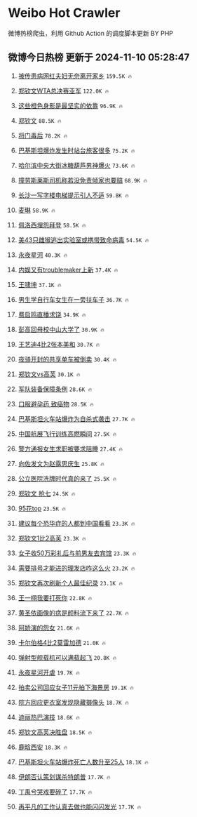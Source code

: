# Weibo Hot Crawler 



微博热榜爬虫，利用 Github Action 的调度脚本更新 BY PHP 


## 微博今日热榜 更新于 2024-11-10 05:28:47 
1. [被传患病网红夫妇无奈离开家乡](https://s.weibo.com/weibo?q=%23%E8%A2%AB%E4%BC%A0%E6%82%A3%E7%97%85%E7%BD%91%E7%BA%A2%E5%A4%AB%E5%A6%87%E6%97%A0%E5%A5%88%E7%A6%BB%E5%BC%80%E5%AE%B6%E4%B9%A1%23&t=31&band_rank=1&Refer=top) `159.5K 🔥` 

1. [郑钦文WTA总决赛亚军](https://s.weibo.com/weibo?q=%23%E9%83%91%E9%92%A6%E6%96%87WTA%E6%80%BB%E5%86%B3%E8%B5%9B%E4%BA%9A%E5%86%9B%23&t=31&band_rank=2&Refer=top) `122.0K 🔥` 

1. [这些橙色身影是最坚实的依靠](https://s.weibo.com/weibo?q=%23%E8%BF%99%E4%BA%9B%E6%A9%99%E8%89%B2%E8%BA%AB%E5%BD%B1%E6%98%AF%E6%9C%80%E5%9D%9A%E5%AE%9E%E7%9A%84%E4%BE%9D%E9%9D%A0%23&t=31&band_rank=3&Refer=top) `96.9K 🔥` 

1. [郑钦文](https://s.weibo.com/weibo?q=%E9%83%91%E9%92%A6%E6%96%87&t=31&band_rank=4&Refer=top) `88.5K 🔥` 

1. [将门毒后](https://s.weibo.com/weibo?q=%E5%B0%86%E9%97%A8%E6%AF%92%E5%90%8E&t=31&band_rank=5&Refer=top) `78.2K 🔥` 

1. [巴基斯坦爆炸发生时站台旅客很多](https://s.weibo.com/weibo?q=%23%E5%B7%B4%E5%9F%BA%E6%96%AF%E5%9D%A6%E7%88%86%E7%82%B8%E5%8F%91%E7%94%9F%E6%97%B6%E7%AB%99%E5%8F%B0%E6%97%85%E5%AE%A2%E5%BE%88%E5%A4%9A%23&t=31&band_rank=6&Refer=top) `75.2K 🔥` 

1. [哈尔滨中央大街冰糖葫芦男神爆火](https://s.weibo.com/weibo?q=%23%E5%93%88%E5%B0%94%E6%BB%A8%E4%B8%AD%E5%A4%AE%E5%A4%A7%E8%A1%97%E5%86%B0%E7%B3%96%E8%91%AB%E8%8A%A6%E7%94%B7%E7%A5%9E%E7%88%86%E7%81%AB%23&t=31&band_rank=7&Refer=top) `73.6K 🔥` 

1. [撞劳斯莱斯司机称若没免责倾家也要赔](https://s.weibo.com/weibo?q=%23%E6%92%9E%E5%8A%B3%E6%96%AF%E8%8E%B1%E6%96%AF%E5%8F%B8%E6%9C%BA%E7%A7%B0%E8%8B%A5%E6%B2%A1%E5%85%8D%E8%B4%A3%E5%80%BE%E5%AE%B6%E4%B9%9F%E8%A6%81%E8%B5%94%23&t=31&band_rank=8&Refer=top) `68.9K 🔥` 

1. [长沙一写字楼电梯提示引人不适](https://s.weibo.com/weibo?q=%23%E9%95%BF%E6%B2%99%E4%B8%80%E5%86%99%E5%AD%97%E6%A5%BC%E7%94%B5%E6%A2%AF%E6%8F%90%E7%A4%BA%E5%BC%95%E4%BA%BA%E4%B8%8D%E9%80%82%23&t=31&band_rank=9&Refer=top) `59.8K 🔥` 

1. [麦琳](https://s.weibo.com/weibo?q=%E9%BA%A6%E7%90%B3&t=31&band_rank=10&Refer=top) `58.9K 🔥` 

1. [佩洛西埋怨拜登](https://s.weibo.com/weibo?q=%23%E4%BD%A9%E6%B4%9B%E8%A5%BF%E5%9F%8B%E6%80%A8%E6%8B%9C%E7%99%BB%23&t=31&band_rank=11&Refer=top) `58.5K 🔥` 

1. [美43只雌猴逃出实验室或携带致命病毒](https://s.weibo.com/weibo?q=%23%E7%BE%8E43%E5%8F%AA%E9%9B%8C%E7%8C%B4%E9%80%83%E5%87%BA%E5%AE%9E%E9%AA%8C%E5%AE%A4%E6%88%96%E6%90%BA%E5%B8%A6%E8%87%B4%E5%91%BD%E7%97%85%E6%AF%92%23&t=31&band_rank=12&Refer=top) `54.5K 🔥` 

1. [永夜星河](https://s.weibo.com/weibo?q=%E6%B0%B8%E5%A4%9C%E6%98%9F%E6%B2%B3&t=31&band_rank=13&Refer=top) `40.3K 🔥` 

1. [内娱又有troublemaker上新](https://s.weibo.com/weibo?q=%E5%86%85%E5%A8%B1%E5%8F%88%E6%9C%89troublemaker%E4%B8%8A%E6%96%B0&t=31&band_rank=14&Refer=top) `37.4K 🔥` 

1. [王啸坤](https://s.weibo.com/weibo?q=%E7%8E%8B%E5%95%B8%E5%9D%A4&t=31&band_rank=15&Refer=top) `37.1K 🔥` 

1. [男生学自行车女生在一旁扶车子](https://s.weibo.com/weibo?q=%23%E7%94%B7%E7%94%9F%E5%AD%A6%E8%87%AA%E8%A1%8C%E8%BD%A6%E5%A5%B3%E7%94%9F%E5%9C%A8%E4%B8%80%E6%97%81%E6%89%B6%E8%BD%A6%E5%AD%90%23&t=31&band_rank=16&Refer=top) `36.7K 🔥` 

1. [费启鸣直播求饶](https://s.weibo.com/weibo?q=%E8%B4%B9%E5%90%AF%E9%B8%A3%E7%9B%B4%E6%92%AD%E6%B1%82%E9%A5%B6&t=31&band_rank=17&Refer=top) `34.9K 🔥` 

1. [彭高回母校中山大学了](https://s.weibo.com/weibo?q=%23%E5%BD%AD%E9%AB%98%E5%9B%9E%E6%AF%8D%E6%A0%A1%E4%B8%AD%E5%B1%B1%E5%A4%A7%E5%AD%A6%E4%BA%86%23&t=31&band_rank=18&Refer=top) `30.9K 🔥` 

1. [王艺迪4比2张本美和](https://s.weibo.com/weibo?q=%23%E7%8E%8B%E8%89%BA%E8%BF%AA4%E6%AF%942%E5%BC%A0%E6%9C%AC%E7%BE%8E%E5%92%8C%23&t=31&band_rank=19&Refer=top) `30.7K 🔥` 

1. [夜骑开封的共享单车被倒卖](https://s.weibo.com/weibo?q=%23%E5%A4%9C%E9%AA%91%E5%BC%80%E5%B0%81%E7%9A%84%E5%85%B1%E4%BA%AB%E5%8D%95%E8%BD%A6%E8%A2%AB%E5%80%92%E5%8D%96%23&t=31&band_rank=20&Refer=top) `30.4K 🔥` 

1. [郑钦文vs高芙](https://s.weibo.com/weibo?q=%23%E9%83%91%E9%92%A6%E6%96%87vs%E9%AB%98%E8%8A%99%23&t=31&band_rank=21&Refer=top) `30.1K 🔥` 

1. [军队装备保障条例](https://s.weibo.com/weibo?q=%23%E5%86%9B%E9%98%9F%E8%A3%85%E5%A4%87%E4%BF%9D%E9%9A%9C%E6%9D%A1%E4%BE%8B%23&t=31&band_rank=22&Refer=top) `28.6K 🔥` 

1. [口服避孕药 致癌物](https://s.weibo.com/weibo?q=%E5%8F%A3%E6%9C%8D%E9%81%BF%E5%AD%95%E8%8D%AF%20%E8%87%B4%E7%99%8C%E7%89%A9&t=31&band_rank=23&Refer=top) `28.5K 🔥` 

1. [巴基斯坦火车站爆炸为自杀式袭击](https://s.weibo.com/weibo?q=%23%E5%B7%B4%E5%9F%BA%E6%96%AF%E5%9D%A6%E7%81%AB%E8%BD%A6%E7%AB%99%E7%88%86%E7%82%B8%E4%B8%BA%E8%87%AA%E6%9D%80%E5%BC%8F%E8%A2%AD%E5%87%BB%23&t=31&band_rank=24&Refer=top) `27.7K 🔥` 

1. [中国航展飞行训练高燃瞬间](https://s.weibo.com/weibo?q=%23%E4%B8%AD%E5%9B%BD%E8%88%AA%E5%B1%95%E9%A3%9E%E8%A1%8C%E8%AE%AD%E7%BB%83%E9%AB%98%E7%87%83%E7%9E%AC%E9%97%B4%23&t=31&band_rank=25&Refer=top) `27.5K 🔥` 

1. [警方通报女生求职被要求陪睡](https://s.weibo.com/weibo?q=%23%E8%AD%A6%E6%96%B9%E9%80%9A%E6%8A%A5%E5%A5%B3%E7%94%9F%E6%B1%82%E8%81%8C%E8%A2%AB%E8%A6%81%E6%B1%82%E9%99%AA%E7%9D%A1%23&t=31&band_rank=26&Refer=top) `27.4K 🔥` 

1. [向佐发文为赵露思庆生](https://s.weibo.com/weibo?q=%23%E5%90%91%E4%BD%90%E5%8F%91%E6%96%87%E4%B8%BA%E8%B5%B5%E9%9C%B2%E6%80%9D%E5%BA%86%E7%94%9F%23&t=31&band_rank=27&Refer=top) `25.8K 🔥` 

1. [公立医院洗牌时代真的来了](https://s.weibo.com/weibo?q=%23%E5%85%AC%E7%AB%8B%E5%8C%BB%E9%99%A2%E6%B4%97%E7%89%8C%E6%97%B6%E4%BB%A3%E7%9C%9F%E7%9A%84%E6%9D%A5%E4%BA%86%23&t=31&band_rank=28&Refer=top) `25.5K 🔥` 

1. [郑钦文 抢七](https://s.weibo.com/weibo?q=%E9%83%91%E9%92%A6%E6%96%87%20%E6%8A%A2%E4%B8%83&t=31&band_rank=29&Refer=top) `24.5K 🔥` 

1. [95花top](https://s.weibo.com/weibo?q=95%E8%8A%B1top&t=31&band_rank=30&Refer=top) `23.5K 🔥` 

1. [建议每个恐华症的人都到中国看看](https://s.weibo.com/weibo?q=%23%E5%BB%BA%E8%AE%AE%E6%AF%8F%E4%B8%AA%E6%81%90%E5%8D%8E%E7%97%87%E7%9A%84%E4%BA%BA%E9%83%BD%E5%88%B0%E4%B8%AD%E5%9B%BD%E7%9C%8B%E7%9C%8B%23&t=31&band_rank=31&Refer=top) `23.3K 🔥` 

1. [郑钦文1比2高芙](https://s.weibo.com/weibo?q=%23%E9%83%91%E9%92%A6%E6%96%871%E6%AF%942%E9%AB%98%E8%8A%99%23&t=31&band_rank=32&Refer=top) `23.3K 🔥` 

1. [女子收50万彩礼后与前男友去宾馆](https://s.weibo.com/weibo?q=%23%E5%A5%B3%E5%AD%90%E6%94%B650%E4%B8%87%E5%BD%A9%E7%A4%BC%E5%90%8E%E4%B8%8E%E5%89%8D%E7%94%B7%E5%8F%8B%E5%8E%BB%E5%AE%BE%E9%A6%86%23&t=31&band_rank=33&Refer=top) `23.3K 🔥` 

1. [需要排号才能进的理发店咋这么火](https://s.weibo.com/weibo?q=%23%E9%9C%80%E8%A6%81%E6%8E%92%E5%8F%B7%E6%89%8D%E8%83%BD%E8%BF%9B%E7%9A%84%E7%90%86%E5%8F%91%E5%BA%97%E5%92%8B%E8%BF%99%E4%B9%88%E7%81%AB%23&t=31&band_rank=34&Refer=top) `23.2K 🔥` 

1. [郑钦文再次刷新个人最佳纪录](https://s.weibo.com/weibo?q=%23%E9%83%91%E9%92%A6%E6%96%87%E5%86%8D%E6%AC%A1%E5%88%B7%E6%96%B0%E4%B8%AA%E4%BA%BA%E6%9C%80%E4%BD%B3%E7%BA%AA%E5%BD%95%23&t=31&band_rank=35&Refer=top) `23.1K 🔥` 

1. [王一栩我要打死你](https://s.weibo.com/weibo?q=%E7%8E%8B%E4%B8%80%E6%A0%A9%E6%88%91%E8%A6%81%E6%89%93%E6%AD%BB%E4%BD%A0&t=31&band_rank=36&Refer=top) `22.8K 🔥` 

1. [黄圣依画像的痣是颜料流下来了](https://s.weibo.com/weibo?q=%23%E9%BB%84%E5%9C%A3%E4%BE%9D%E7%94%BB%E5%83%8F%E7%9A%84%E7%97%A3%E6%98%AF%E9%A2%9C%E6%96%99%E6%B5%81%E4%B8%8B%E6%9D%A5%E4%BA%86%23&t=31&band_rank=37&Refer=top) `22.7K 🔥` 

1. [阿娇演的怨女](https://s.weibo.com/weibo?q=%23%E9%98%BF%E5%A8%87%E6%BC%94%E7%9A%84%E6%80%A8%E5%A5%B3%23&t=31&band_rank=38&Refer=top) `21.6K 🔥` 

1. [卡尔伯格4比2莫雷加德](https://s.weibo.com/weibo?q=%23%E5%8D%A1%E5%B0%94%E4%BC%AF%E6%A0%BC4%E6%AF%942%E8%8E%AB%E9%9B%B7%E5%8A%A0%E5%BE%B7%23&t=31&band_rank=39&Refer=top) `21.0K 🔥` 

1. [弹射型舰载机可以满载起飞](https://s.weibo.com/weibo?q=%23%E5%BC%B9%E5%B0%84%E5%9E%8B%E8%88%B0%E8%BD%BD%E6%9C%BA%E5%8F%AF%E4%BB%A5%E6%BB%A1%E8%BD%BD%E8%B5%B7%E9%A3%9E%23&t=31&band_rank=40&Refer=top) `20.8K 🔥` 

1. [永夜星河开虐](https://s.weibo.com/weibo?q=%E6%B0%B8%E5%A4%9C%E6%98%9F%E6%B2%B3%E5%BC%80%E8%99%90&t=31&band_rank=41&Refer=top) `19.7K 🔥` 

1. [拍卖公司回应女子11元拍下海景房](https://s.weibo.com/weibo?q=%23%E6%8B%8D%E5%8D%96%E5%85%AC%E5%8F%B8%E5%9B%9E%E5%BA%94%E5%A5%B3%E5%AD%9011%E5%85%83%E6%8B%8D%E4%B8%8B%E6%B5%B7%E6%99%AF%E6%88%BF%23&t=31&band_rank=42&Refer=top) `19.1K 🔥` 

1. [院方回应更衣室发现隐藏摄像头](https://s.weibo.com/weibo?q=%23%E9%99%A2%E6%96%B9%E5%9B%9E%E5%BA%94%E6%9B%B4%E8%A1%A3%E5%AE%A4%E5%8F%91%E7%8E%B0%E9%9A%90%E8%97%8F%E6%91%84%E5%83%8F%E5%A4%B4%23&t=31&band_rank=43&Refer=top) `18.7K 🔥` 

1. [迪丽热巴演技](https://s.weibo.com/weibo?q=%23%E8%BF%AA%E4%B8%BD%E7%83%AD%E5%B7%B4%E6%BC%94%E6%8A%80%23&t=31&band_rank=44&Refer=top) `18.6K 🔥` 

1. [郑钦文高芙决胜盘](https://s.weibo.com/weibo?q=%23%E9%83%91%E9%92%A6%E6%96%87%E9%AB%98%E8%8A%99%E5%86%B3%E8%83%9C%E7%9B%98%23&t=31&band_rank=45&Refer=top) `18.5K 🔥` 

1. [鹿晗西安](https://s.weibo.com/weibo?q=%E9%B9%BF%E6%99%97%E8%A5%BF%E5%AE%89&t=31&band_rank=46&Refer=top) `18.3K 🔥` 

1. [巴基斯坦火车站爆炸死亡人数升至25人](https://s.weibo.com/weibo?q=%23%E5%B7%B4%E5%9F%BA%E6%96%AF%E5%9D%A6%E7%81%AB%E8%BD%A6%E7%AB%99%E7%88%86%E7%82%B8%E6%AD%BB%E4%BA%A1%E4%BA%BA%E6%95%B0%E5%8D%87%E8%87%B325%E4%BA%BA%23&t=31&band_rank=47&Refer=top) `18.1K 🔥` 

1. [伊朗否认策划谋杀特朗普](https://s.weibo.com/weibo?q=%23%E4%BC%8A%E6%9C%97%E5%90%A6%E8%AE%A4%E7%AD%96%E5%88%92%E8%B0%8B%E6%9D%80%E7%89%B9%E6%9C%97%E6%99%AE%23&t=31&band_rank=48&Refer=top) `17.7K 🔥` 

1. [丁禹兮哭戏要碎了](https://s.weibo.com/weibo?q=%E4%B8%81%E7%A6%B9%E5%85%AE%E5%93%AD%E6%88%8F%E8%A6%81%E7%A2%8E%E4%BA%86&t=31&band_rank=49&Refer=top) `17.7K 🔥` 

1. [再平凡的工作认真去做也能闪闪发光](https://s.weibo.com/weibo?q=%23%E5%86%8D%E5%B9%B3%E5%87%A1%E7%9A%84%E5%B7%A5%E4%BD%9C%E8%AE%A4%E7%9C%9F%E5%8E%BB%E5%81%9A%E4%B9%9F%E8%83%BD%E9%97%AA%E9%97%AA%E5%8F%91%E5%85%89%23&t=31&band_rank=50&Refer=top) `17.7K 🔥` 

